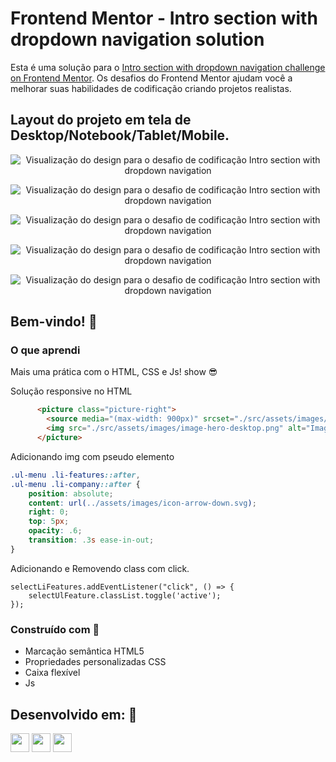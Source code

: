 # Frontend Mentor - Intro section with dropdown navigation solution

Esta é uma solução para o [Intro section with dropdown navigation challenge on Frontend Mentor](https://www.frontendmentor.io/challenges/intro-section-with-dropdown-navigation-ryaPetHE5). 
Os desafios do Frontend Mentor ajudam você a melhorar suas habilidades de codificação criando projetos realistas.

## Layout do projeto em tela de Desktop/Notebook/Tablet/Mobile.


<div align="center">

![Visualização do design para o desafio de codificação Intro section with dropdown navigation](./src/assets/images/design/desktop-preview.jpg)

![Visualização do design para o desafio de codificação Intro section with dropdown navigation](./src/assets/images/design/desktop-design.jpg)

![Visualização do design para o desafio de codificação Intro section with dropdown navigation](./src/assets/images/design/mobile-design.jpg)

![Visualização do design para o desafio de codificação Intro section with dropdown navigation](./src/assets/images/design/mobile-menu-collapsed.jpg)

![Visualização do design para o desafio de codificação Intro section with dropdown navigation](./src/assets/images/design/mobile-menu-expanded.jpg)

</div>

## Bem-vindo! 👋

### O que aprendi

Mais uma prática com o HTML, CSS e Js! show 😎

Solução responsive no HTML
```html
      <picture class="picture-right">
        <source media="(max-width: 900px)" srcset="./src/assets/images/image-hero-mobile.png">
        <img src="./src/assets/images/image-hero-desktop.png" alt="Image Ilustration">
      </picture>
```

Adicionando img com pseudo elemento
```css
.ul-menu .li-features::after,
.ul-menu .li-company::after {
    position: absolute;
    content: url(../assets/images/icon-arrow-down.svg);
    right: 0;
    top: 5px;
    opacity: .6;
    transition: .3s ease-in-out;
}
```

Adicionando e Removendo class com click.
```Js
selectLiFeatures.addEventListener("click", () => {
    selectUlFeature.classList.toggle('active');
});
```

### Construído com 🚀

- Marcação semântica HTML5
- Propriedades personalizadas CSS
- Caixa flexível
- Js

## Desenvolvido em: 🚀

<div>
  <img src="https://cdn.jsdelivr.net/gh/devicons/devicon/icons/html5/html5-original.svg" width="30px"/>
  <img src="https://cdn.jsdelivr.net/gh/devicons/devicon/icons/css3/css3-original.svg" width="30px"/>
  <img src="https://cdn.jsdelivr.net/gh/devicons/devicon/icons/javascript/javascript-plain.svg" width="30px"/>
</div>
